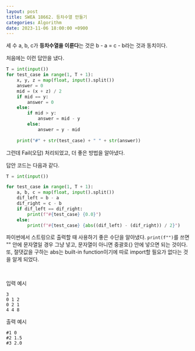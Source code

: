 ```yaml
---
layout: post
title: SWEA 18662. 등차수열 만들기
categories: Algorithm
date: 2023-11-06 18:00:00 +0900
---
```

세 수 a, b, c가 <b>등차수열을 이룬다</b>는 것은 b - a = c - b라는 것과 동치이다.

처음에는 이런 답안을 냈다.

```python
T = int(input())
for test_case in range(1, T + 1):
    x, y, z = map(float, input().split())
    answer = 0
    mid = (x + z) / 2
    if mid == y:
        answer = 0
    else:
        if mid > y:
            answer = mid - y
        else:
            answer = y - mid
    
    print("#" + str(test_case) + " " + str(answer))
```

그런데 Fail(오답) 처리되었고, 더 좋은 방법을 알아냈다.

답안 코드는 다음과 같다.

```python
T = int(input())

for test_case in range(1, T + 1):
    a, b, c = map(float, input().split())
    dif_left = b - a
    dif_right = c - b
    if dif_left == dif_right:
        print(f"#{test_case} {0.0}")
    else:
        print(f"#{test_case} {abs((dif_left) - (dif_right)) / 2}")
```

파이썬에서 스트링으로 출력할 때 사용하기 좋은 수단을 알아냈다. ```print(f"")```를 쓰면 "" 안에 문자열일 경우 그냥 넣고, 문자열이 아니면 중괄호{} 안에 넣으면 되는 것이다. 또, 절댓값을 구하는 abs는 built-in function이기에 따로 import할 필요가 없다는 것을 알게 되었다.

<br>

입력 예시

```
3
0 1 2
0 2 1
4 4 8
```

출력 예시

```
#1 0
#2 1.5
#3 2.0
```